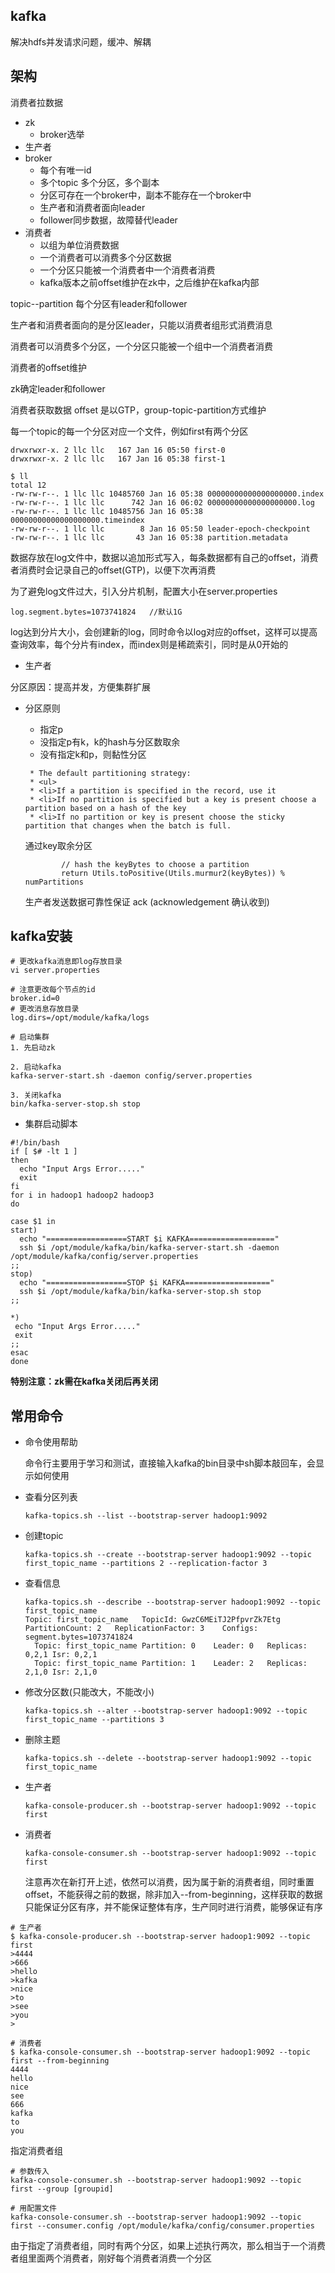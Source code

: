 ## kafka

解决hdfs并发请求问题，缓冲、解耦



## 架构

消费者拉数据

- zk
  - broker选举
- 生产者
- broker
  - 每个有唯一id
  - 多个topic 多个分区，多个副本
  - 分区可存在一个broker中，副本不能存在一个broker中
  - 生产者和消费者面向leader
  - follower同步数据，故障替代leader
- 消费者
  - 以组为单位消费数据
  - 一个消费者可以消费多个分区数据
  - 一个分区只能被一个消费者中一个消费者消费
  - kafka版本之前offset维护在zk中，之后维护在kafka内部



topic--partition  每个分区有leader和follower

生产者和消费者面向的是分区leader，只能以消费者组形式消费消息

消费者可以消费多个分区，一个分区只能被一个组中一个消费者消费



消费者的offset维护



zk确定leader和follower



消费者获取数据 offset 是以GTP，group-topic-partition方式维护

每一个topic的每一个分区对应一个文件，例如first有两个分区

```
drwxrwxr-x. 2 llc llc   167 Jan 16 05:50 first-0
drwxrwxr-x. 2 llc llc   167 Jan 16 05:38 first-1
```

```
$ ll
total 12
-rw-rw-r--. 1 llc llc 10485760 Jan 16 05:38 00000000000000000000.index
-rw-rw-r--. 1 llc llc      742 Jan 16 06:02 00000000000000000000.log
-rw-rw-r--. 1 llc llc 10485756 Jan 16 05:38 00000000000000000000.timeindex
-rw-rw-r--. 1 llc llc        8 Jan 16 05:50 leader-epoch-checkpoint
-rw-rw-r--. 1 llc llc       43 Jan 16 05:38 partition.metadata
```

数据存放在log文件中，数据以追加形式写入，每条数据都有自己的offset，消费者消费时会记录自己的offset(GTP)，以便下次再消费

为了避免log文件过大，引入分片机制，配置大小在server.properties

```
log.segment.bytes=1073741824   //默认1G
```

log达到分片大小，会创建新的log，同时命令以log对应的offset，这样可以提高查询效率，每个分片有index，而index则是稀疏索引，同时是从0开始的



- 生产者

分区原因：提高并发，方便集群扩展

- 分区原则

  - 指定p
  - 没指定p有k，k的hash与分区数取余
  - 没有指定k和p，则黏性分区

  ```
   * The default partitioning strategy:
   * <ul>
   * <li>If a partition is specified in the record, use it
   * <li>If no partition is specified but a key is present choose a partition based on a hash of the key
   * <li>If no partition or key is present choose the sticky partition that changes when the batch is full.
  ```

  通过key取余分区

  ```
          // hash the keyBytes to choose a partition
          return Utils.toPositive(Utils.murmur2(keyBytes)) % numPartitions
  ```

  生产者发送数据可靠性保证 ack (acknowledgement 确认收到)



## kafka安装



```
# 更改kafka消息即log存放目录
vi server.properties

# 注意更改每个节点的id
broker.id=0
# 更改消息存放目录
log.dirs=/opt/module/kafka/logs

# 启动集群
1. 先启动zk

2. 启动kafka
kafka-server-start.sh -daemon config/server.properties

3. 关闭kafka
bin/kafka-server-stop.sh stop
```

- 集群启动脚本

```shell
#!/bin/bash
if [ $# -lt 1 ]
then 
  echo "Input Args Error....."
  exit
fi
for i in hadoop1 hadoop2 hadoop3
do

case $1 in
start)
  echo "==================START $i KAFKA==================="
  ssh $i /opt/module/kafka/bin/kafka-server-start.sh -daemon /opt/module/kafka/config/server.properties
;;
stop)
  echo "==================STOP $i KAFKA==================="
  ssh $i /opt/module/kafka/bin/kafka-server-stop.sh stop
;;

*)
 echo "Input Args Error....."
 exit
;;  
esac
done
```

**特别注意：zk需在kafka关闭后再关闭**

## 常用命令

- 命令使用帮助

  命令行主要用于学习和测试，直接输入kafka的bin目录中sh脚本敲回车，会显示如何使用

- 查看分区列表

  ```
  kafka-topics.sh --list --bootstrap-server hadoop1:9092
  ```

- 创建topic

  ```
  kafka-topics.sh --create --bootstrap-server hadoop1:9092 --topic first_topic_name --partitions 2 --replication-factor 3
  ```

- 查看信息

  ```
  kafka-topics.sh --describe --bootstrap-server hadoop1:9092 --topic first_topic_name
  Topic: first_topic_name	TopicId: GwzC6MEiTJ2PfpvrZk7Etg	PartitionCount: 2	ReplicationFactor: 3	Configs: segment.bytes=1073741824
  	Topic: first_topic_name	Partition: 0	Leader: 0	Replicas: 0,2,1	Isr: 0,2,1
  	Topic: first_topic_name	Partition: 1	Leader: 2	Replicas: 2,1,0	Isr: 2,1,0
  ```

- 修改分区数(只能改大，不能改小)

  ```
  kafka-topics.sh --alter --bootstrap-server hadoop1:9092 --topic first_topic_name --partitions 3
  ```

- 删除主题

  ```
  kafka-topics.sh --delete --bootstrap-server hadoop1:9092 --topic first_topic_name
  ```

- 生产者

  ```
  kafka-console-producer.sh --bootstrap-server hadoop1:9092 --topic first
  ```

- 消费者

  ```
  kafka-console-consumer.sh --bootstrap-server hadoop1:9092 --topic first
  ```

  注意再次在新打开上述，依然可以消费，因为属于新的消费者组，同时重置offset，不能获得之前的数据，除非加入--from-beginning，这样获取的数据只能保证分区有序，并不能保证整体有序，生产同时进行消费，能够保证有序



```
# 生产者
$ kafka-console-producer.sh --bootstrap-server hadoop1:9092 --topic first
>4444
>666
>hello
>kafka
>nice 
>to
>see
>you
>

# 消费者
$ kafka-console-consumer.sh --bootstrap-server hadoop1:9092 --topic first --from-beginning
4444
hello
nice 
see
666
kafka
to
you
```

指定消费者组

```
# 参数传入
kafka-console-consumer.sh --bootstrap-server hadoop1:9092 --topic first --group [groupid]

# 用配置文件
kafka-console-consumer.sh --bootstrap-server hadoop1:9092 --topic first --consumer.config /opt/module/kafka/config/consumer.properties
```

由于指定了消费者组，同时有两个分区，如果上述执行两次，那么相当于一个消费者组里面两个消费者，刚好每个消费者消费一个分区